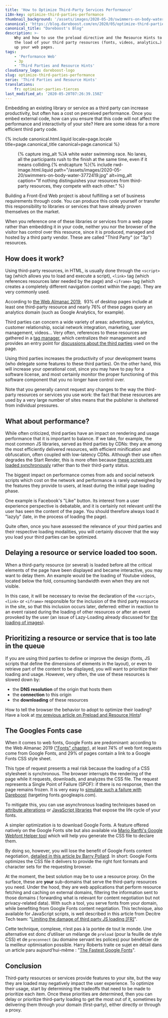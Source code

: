 ```yaml
---
title: 'How to Optimize Third-Party Services Performance'
i18n-key: optimize-third-parties-performance
thumbnail_background: '/assets/images/2020-05-20/swimmers-on-body-water-3772419.jpg'
canonical: 'https://blog.dareboost.com/en/2020/05/optimize-third-parties-performance/'
canonical_title: "Dareboost's Blog"
description: >-
    Why and how to use the preload directive and the Resource Hints to optimize
    the load of your third party resources (fonts, videos, analytics…) and speed
    up your web pages.
tags:
    - 'Performance Web'
    - 3p
    - 'Third Parties and Resource Hints'
cloudinary_logo: dareboost-logo
slug: optimize-third-parties-performance
serie: 'Third Parties and Resource Hints'
translations:
    fr: optimiser-parties-tierces
last_modified_at: '2020-05-20T07:26:39.150Z'
---
```


Embedding an existing library or service as a third party can increase
productivity, but often has a cost on perceived performance. Once you embed
external code, how can you ensure that this code will not affect the performance
and interactivity of your site? Here are some ideas for a more efficient third
party code.

<!-- more -->

{% include canonical.html.liquid
    locale=page.locale
    title=page.canonical_title
    canonical=page.canonical
%}

<figure>
{% capture img_alt %}A white water swimming race. No lanes, all the participants rush to the finish at the same time, even if it means colliding.{% endcapture %}{% include rwd-image.html.liquid
path="/assets/images/2020-05-20/swimmers-on-body-water-3772419.jpg"
alt=img_alt
caption="If nothing distinguishes your resources from third-party resources, they compete with each other."
%}
</figure>

Building a Front-End Web project is about fulfilling a set of business
requirements through code. You can produce this code yourself or transfer this
responsibility to libraries or services that have already proven themselves on
the market.

When you reference one of these libraries or services from a web page rather
than embedding it in your code, neither you nor the browser of the visitor has
control over this resource, since it is produced, managed and hosted by a third
party vendor. These are called "Third Party" (or "3p") resources.

## How does it work?

Using third-party resources, in HTML, is usually done through the `<script>` tag
(which allows you to load and execute a script), `<link>` tag (which references
resources later needed by the page) and `<iframe>` tag (which creates a
completely different navigation context within the page). They are very commonly
used.

According to
[the Web Almanac 2019](https://almanac.httparchive.org/en/2019/third-parties),
 93% of desktop pages include at least one third-party resource and nearly 76%
of these pages query an analytics domain (such as Google Analytics, for
example).

Third parties can concern a wide variety of areas: advertising, analytics,
customer relationship, social network integration, marketing, user management,
videos... Very often, references to these resources are gathered in a
[tag manager](https://blog.dareboost.com/en/2018/04/how-tag-managers-impact-web-performance/),
which centralizes their management and provides an entry point for
[discussions about the third parties](https://blog.dareboost.com/en/2018/06/tag-manager-web-performance-best-practices/)
used on the page.

Using third parties increases the productivity of your development teams (who
delegate some features to these third parties). On the other hand, this will
increase your operational cost, since you may have to pay for a software
license, and most certainly monitor the proper functioning of this software
component that you no longer have control over.

Note that you generally cannot request any changes to the way the third-party
resources or services you use work: the fact that these resources are used by a
very large number of sites means that the publisher is sheltered from individual
pressures.

## What about performance?

While often criticized, third parties have an impact on rendering and usage
performance that it is important to balance. If we take, for example, the most
common JS libraries, served as third parties by CDNs: they are among the most
efficiently delivered resources, with efficient minification and obfuscation,
often coupled with low-latency CDNs. Although their use often degrades the Start
Render, this is more often because
[these scripts are loaded synchronously](/notes/2017-12-defer-script-to-speed-up-rendering/)
rather than to their third-party status.

The biggest impact on performance comes from ads and social network scripts
which cost on the network and performance is rarely outweighed by the features
they provide to users, at least during the initial page loading phase.

One example is Facebook's "Like" button. Its interest from a user experience
perspective is debatable, and it is certainly not relevant until the user has
seen the content of the page. You should therefore always load it "lazyly"
(late, in the process of loading the page).

Quite often, once you have assessed the relevance of your third parties and
their respective loading modalities, you will certainly discover that the way
you load your third parties can be optimized.

## Delaying a resource or service loaded too soon.

When a third-party resource (or several) is loaded before all the critical
elements of the page have been displayed and became interactive, you may want to
delay them. An example would be the loading of Youtube videos, located below the
fold, consuming bandwidth even when they are not visible.

In this case, it will be necessary to revise the declaration of the `<script>`,
`<link>` or `<iframe>` responsible for the inclusion of the third party resource
in the site, so that this inclusion occurs later, deferred: either in reaction
to an event raised during the loading of other resources or after an event
provoked by the user (an issue of Lazy-Loading already discussed for
[the loading of images](/notes/2019-03-lazy-loading-faster-webpages-seo-friendly/)).

## Prioritizing a resource or service that is too late in the queue

If you are using third parties to define or improve the design (fonts, JS
scripts that define the dimensions of elements in the layout), or even to
retrieve part of the content to be displayed, you will want to prioritize their
loading and usage. However, very often, the use of these resources is slowed
down by:

-   the **DNS resolution** of the origin that hosts them
-   the **connection** to this origin
-   the **downloading** of these resources

How to tell the browser the behavior to adopt to optimize their loading? Have a
look at
[my previous article on Preload and Resource Hints](/notes/2020-05-preload-prefetch-preconnect-resource-hints/)!

## The Googles Fonts case

When it comes to web fonts, Google Fonts are predominant: according to the Web
Almanac 2019 (["Fonts" chapter](https://almanac.httparchive.org/en/2019/fonts)),
at least 74% of web font requests come from Google Fonts, and 29% of pages
contain a link to a Google Fonts CSS style sheet.

This type of request presents a real risk because the loading of a CSS
stylesheet is synchronous. The browser interrupts the rendering of the page
while it requests, downloads, and analyzes the CSS file. The request represents
a Single Point of Failure (SPOF): if there is no response, then the page remains
frozen. It is very easy to
[simulate such a failure with Dareboost](https://www.dareboost.com/en/doc/website-speed-test/settings/dns-mapping-blackhole)
(targeting fonts.googleapis.com).

To mitigate this, you can use asynchronous loading techniques based on
[attribute alterations](https://www.filamentgroup.com/lab/load-css-simpler/) or
[JavaScript libraries](https://github.com/filamentgroup/loadCSS) that expose the
life cycle of your fonts.

A simpler optimization is to download Google Fonts. A feature offered natively
on the Google Fonts site but also available via
[Mario Ranfti's Google Webfont Helper tool](https://google-webfonts-helper.herokuapp.com/fonts)
which will help you generate the CSS file to declare them.

By doing so, however, you will lose the benefit of Google Fonts content
negotiation,
[detailed in this article by Barry Pollard](https://www.tunetheweb.com/blog/should-you-self-host-google-fonts/).
In short: Google Fonts optimizes the CSS file it delivers to provide the right
font formats and character sets for the requesting browser.

At the moment, the best solution may be to use a resource proxy. On the surface,
these are **your** sub-domains that serve the third-party resources you need.
Under the hood, they are web applications that perform resource fetching and
caching on external domains, filtering the information sent to those domains (
forwarding what is relevant for content negotiation but not privacy-related
data). With such a tool, you serve fonts from your domain, while benefiting from
Google Fonts content negotiation. This technique, also available for JavaScript
scripts, is well described in this article from Decitre Tech team:
"[Limiting the damage of third party JS loading [FR]](https://tech.decitre.fr/posts/optimiser-chargement-js-tiers)".

Cette technique, complexe, n’est pas à la portée de tout le monde. Une
alternative est donc d’utiliser un mélange de `preload` (pour la feuille de
style CSS) et de `preconnect` (au domaine servant les polices) pour bénéficier
de la meilleur optimisation possible. Harry Roberts traite ce sujet en détail
dans un article paru aujourd’hui-même :
"[The Fastest Google Fonts](https://csswizardry.com/2020/05/the-fastest-google-fonts/)".

## Conclusion

Third-party resources or services provide features to your site, but the way
they are loaded may negatively impact the user experience. To optimize their
usage, start by determining the tradeoffs that need to be made to prioritize
each item. Once these priorities are determined, then you can delay or
prioritize third-party loading to get the most out of it, sometimes by
delivering them through your domain (first-party), either directly or through a
proxy.
